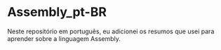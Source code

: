 # Assembly_pt-BR
Neste repositório em português, eu adicionei os resumos que usei para aprender sobre a linguagem Assembly.

